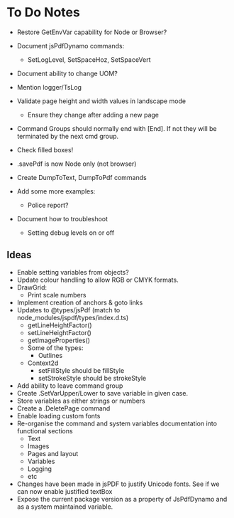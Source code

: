 # To Do Notes

- Restore GetEnvVar capability for Node or Browser?
- Document jsPdfDynamo commands:
  - SetLogLevel, SetSpaceHoz, SetSpaceVert
- Document ability to change UOM?
- Mention logger/TsLog
- Validate page height and width values in landscape mode
  - Ensure they change after adding a new page
- Command Groups should normally end with [End]. If not they will be terminated by the next cmd group.
- Check filled boxes!

- .savePdf is now Node only (not browser)
- Create DumpToText, DumpToPdf commands
- Add some more examples:
  - Police report?
- Document how to troubleshoot
  - Setting debug levels on or off

## Ideas

- Enable setting variables from objects?
- Update colour handling to allow RGB or CMYK formats.
- DrawGrid:
  - Print scale numbers
- Implement creation of anchors & goto links
- Updates to @types/jsPdf (match to node_modules/jspdf/types/index.d.ts)
  - getLineHeightFactor()
  - setLineHeightFactor()
  - getImageProperties()
  - Some of the types:
    - Outlines
  - Context2d
    - setFillStyle should be fillStyle
    - setStrokeStyle should be strokeStyle
- Add ability to leave command group
- Create .SetVarUpper/Lower to save variable in given case.
- Store variables as either strings or numbers
- Create a .DeletePage command
- Enable loading custom fonts
- Re-organise the command and system variables documentation into functional sections
  - Text
  - Images
  - Pages and layout
  - Variables
  - Logging
  - etc
- Changes have been made in jsPDF to justify Unicode fonts. See if we can now enable justified textBox
- Expose the current package version as a property of JsPdfDynamo and as a system maintained variable.
